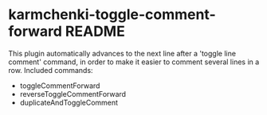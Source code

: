 # karmchenki-toggle-comment-forward README

This plugin automatically advances to the next line after a 'toggle line comment' command, in order to make it easier to comment several lines in a row. Included commands:

* toggleCommentForward
* reverseToggleCommentForward
* duplicateAndToggleComment
